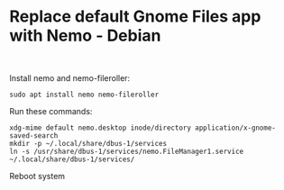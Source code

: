 # Replace default Gnome Files app with Nemo - Debian

&nbsp;

Install nemo and nemo-fileroller:
```
sudo apt install nemo nemo-fileroller
```

Run these commands:
```
xdg-mime default nemo.desktop inode/directory application/x-gnome-saved-search
mkdir -p ~/.local/share/dbus-1/services
ln -s /usr/share/dbus-1/services/nemo.FileManager1.service ~/.local/share/dbus-1/services/
```

Reboot system

&nbsp;
